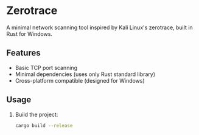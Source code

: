 # Zerotrace

A minimal network scanning tool inspired by Kali Linux's zerotrace, built in Rust for Windows.

## Features
- Basic TCP port scanning
- Minimal dependencies (uses only Rust standard library)
- Cross-platform compatible (designed for Windows)

## Usage
1. Build the project:
   ```bash
   cargo build --release
